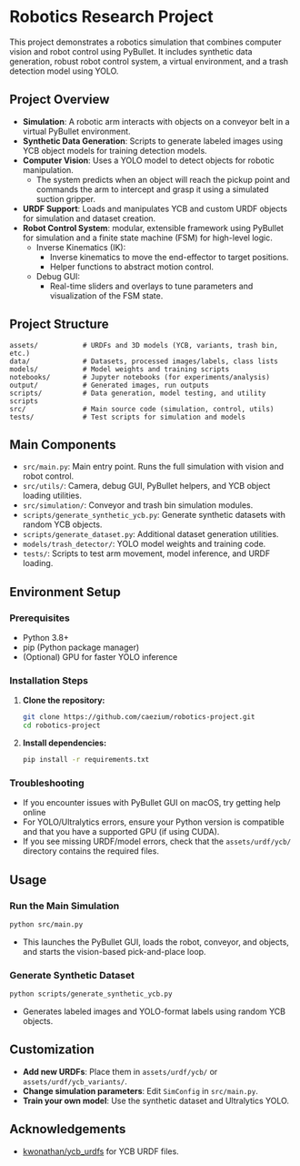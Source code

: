 # Robotics Research Project

This project demonstrates a robotics simulation that combines computer vision and robot control using PyBullet. It includes synthetic data generation, robust robot control system, a virtual environment, and a trash detection model using YOLO.

## Project Overview

- **Simulation**: A robotic arm interacts with objects on a conveyor belt in a virtual PyBullet environment.
- **Synthetic Data Generation**: Scripts to generate labeled images using YCB object models for training detection models.
- **Computer Vision**: Uses a YOLO model to detect objects for robotic manipulation.
  - The system predicts when an object will reach the pickup point and commands the arm to intercept and grasp it using a simulated suction gripper.
- **URDF Support**: Loads and manipulates YCB and custom URDF objects for simulation and dataset creation.
- **Robot Control System**: modular, extensible framework using PyBullet for simulation and a finite state machine (FSM) for high-level logic.
  - Inverse Kinematics (IK):
    - Inverse kinematics to move the end-effector to target positions.
    - Helper functions to abstract motion control.
  - Debug GUI:
    - Real-time sliders and overlays to tune parameters and visualization of the FSM state.

## Project Structure

```
assets/           # URDFs and 3D models (YCB, variants, trash bin, etc.)
data/             # Datasets, processed images/labels, class lists
models/           # Model weights and training scripts
notebooks/        # Jupyter notebooks (for experiments/analysis)
output/           # Generated images, run outputs
scripts/          # Data generation, model testing, and utility scripts
src/              # Main source code (simulation, control, utils)
tests/            # Test scripts for simulation and models
```

## Main Components

- `src/main.py`: Main entry point. Runs the full simulation with vision and robot control.
- `src/utils/`: Camera, debug GUI, PyBullet helpers, and YCB object loading utilities.
- `src/simulation/`: Conveyor and trash bin simulation modules.
- `scripts/generate_synthetic_ycb.py`: Generate synthetic datasets with random YCB objects.
- `scripts/generate_dataset.py`: Additional dataset generation utilities.
- `models/trash_detector/`: YOLO model weights and training code.
- `tests/`: Scripts to test arm movement, model inference, and URDF loading.

## Environment Setup

### Prerequisites

- Python 3.8+
- pip (Python package manager)
- (Optional) GPU for faster YOLO inference

### Installation Steps

1. **Clone the repository:**

   ```bash
   git clone https://github.com/caezium/robotics-project.git
   cd robotics-project
   ```

2. **Install dependencies:**

   ```bash
   pip install -r requirements.txt
   ```

### Troubleshooting

- If you encounter issues with PyBullet GUI on macOS, try getting help online
- For YOLO/Ultralytics errors, ensure your Python version is compatible and that you have a supported GPU (if using CUDA).
- If you see missing URDF/model errors, check that the `assets/urdf/ycb/` directory contains the required files.

## Usage

### Run the Main Simulation

```bash
python src/main.py
```

- This launches the PyBullet GUI, loads the robot, conveyor, and objects, and starts the vision-based pick-and-place loop.

### Generate Synthetic Dataset

```bash
python scripts/generate_synthetic_ycb.py
```

- Generates labeled images and YOLO-format labels using random YCB objects.

## Customization

- **Add new URDFs**: Place them in `assets/urdf/ycb/` or `assets/urdf/ycb_variants/`.
- **Change simulation parameters**: Edit `SimConfig` in `src/main.py`.
- **Train your own model**: Use the synthetic dataset and Ultralytics YOLO.

## Acknowledgements

- [kwonathan/ycb_urdfs](https://github.com/kwonathan/ycb_urdfs) for YCB URDF files.

